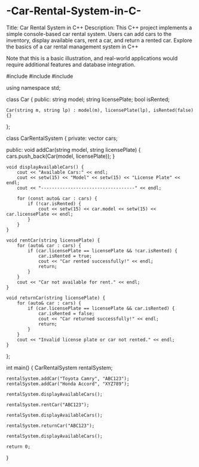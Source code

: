 # -Car-Rental-System-in-C-
Title: Car Rental System in C++  Description: This C++ project implements a simple console-based car rental system. Users can add cars to the inventory, display available cars, rent a car, and return a rented car. Explore the basics of a car rental management system in C++

Note that this is a basic illustration, and real-world applications would require additional features and database integration.




#include <iostream>
#include <vector>
#include <iomanip>

using namespace std;

class Car {
public:
    string model;
    string licensePlate;
    bool isRented;

    Car(string m, string lp) : model(m), licensePlate(lp), isRented(false) {}
};

class CarRentalSystem {
private:
    vector<Car> cars;

public:
    void addCar(string model, string licensePlate) {
        cars.push_back(Car(model, licensePlate));
    }

    void displayAvailableCars() {
        cout << "Available Cars:" << endl;
        cout << setw(15) << "Model" << setw(15) << "License Plate" << endl;
        cout << "-----------------------------------" << endl;

        for (const auto& car : cars) {
            if (!car.isRented) {
                cout << setw(15) << car.model << setw(15) << car.licensePlate << endl;
            }
        }
    }

    void rentCar(string licensePlate) {
        for (auto& car : cars) {
            if (car.licensePlate == licensePlate && !car.isRented) {
                car.isRented = true;
                cout << "Car rented successfully!" << endl;
                return;
            }
        }
        cout << "Car not available for rent." << endl;
    }

    void returnCar(string licensePlate) {
        for (auto& car : cars) {
            if (car.licensePlate == licensePlate && car.isRented) {
                car.isRented = false;
                cout << "Car returned successfully!" << endl;
                return;
            }
        }
        cout << "Invalid license plate or car not rented." << endl;
    }
};

int main() {
    CarRentalSystem rentalSystem;

    rentalSystem.addCar("Toyota Camry", "ABC123");
    rentalSystem.addCar("Honda Accord", "XYZ789");

    rentalSystem.displayAvailableCars();

    rentalSystem.rentCar("ABC123");

    rentalSystem.displayAvailableCars();

    rentalSystem.returnCar("ABC123");

    rentalSystem.displayAvailableCars();

    return 0;
}
